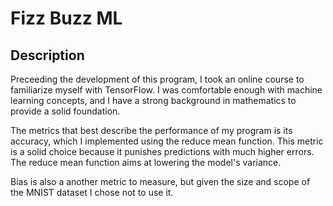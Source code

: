 # Fizz Buzz ML

## Description

Preceeding the development of this program, I took an online course to familiarize myself with TensorFlow. I was comfortable enough with machine learning concepts, and I have a strong background in mathematics to provide a solid foundation.

The metrics that best describe the performance of my program is its accuracy, which I implemented using the reduce mean function. This metric is a solid choice because it punishes predictions with much higher errors. The reduce mean function aims at lowering the model's variance.

Bias is also a another metric to measure, but given the size and scope of the MNIST dataset I chose not to use it.
